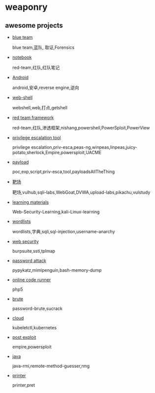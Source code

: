 # weaponry

## awesome projects

* [blue team](./010-pen/010-blue-team.md)

    blue team,蓝队, 取证,Forensics

* [notebook](./010-pen/020-notebook.md)

    red-team,红队,红队笔记

* [Android](./010-pen/030-re-android.md)

    android,安卓,reverse engine,逆向

* [web-shell](./010-pen/040-webshell.md)

    webshell,web,打点,getshell

* [red team framework](./010-pen/050-redteam-framework.md)

    red-team,红队,渗透框架,nishang,powershell,PowerSploit,PowerView

* [privilege escalation tool](./010-pen/060-priv-esca.md)

    privilege escalation,priv-esca,peas-ng,winpeas,linpeas,juicy-potato,sherlock,Empire,powersploit,UACME

* [payload](./010-pen/070-payload.md)

    poc,exp,script,priv-esca,tool,payloadsAllTheThing

* [靶场](./010-pen/080-shooting-range.md)

    靶场,vulhub,sqli-labs,WebGoat,DVWA,upload-labs,pikachu,vulstudy

* [learning materials](./010-pen/090-learning-materials.md)

    Web-Security-Learning,kali-Linux-learning

* [wordlists](./010-pen/110-wordlists.md)

    wordlists,字典,sqli,sql-injection,username-anarchy

* [web security](./010-pen/120-web-security.md)

    burpsuite,ssti,tplmap

* [password attack](./010-pen/130-password-attack.md)

    pypykatz,mimipenguin,bash-memory-dump

* [online code runner](./010-pen/140-online-code-runner.md)

    php5

* [brute](./010-pen/150-brute.md)

    password-brute,sucrack

* [cloud](./010-pen/160-cloud.md)

    kubeletctl,kubernetes

* [post exploit](./010-pen/170-post.md)

    empire,powersploit

* [java](./010-pen/180-java.md)

    java-rmi,remote-method-guesser,rmg

* [printer](./010-pen/190-printer.md)

    printer,pret
